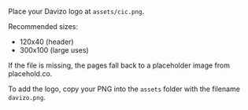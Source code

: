 Place your Davizo logo at `assets/cic.png`.

Recommended sizes:
- 120x40 (header)
- 300x100 (large uses)

If the file is missing, the pages fall back to a placeholder image from placehold.co.

To add the logo, copy your PNG into the `assets` folder with the filename `davizo.png`.